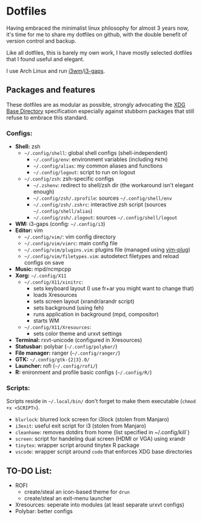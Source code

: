 # Dotfiles

Having embraced the minimalist linux philosophy for almost 3 years now,
it's time for me to share my dotfiles on github, with the double
benefit of version control and backup.

Like all dotfiles, this is barely my own work, I have mostly selected
dotfiles that I found useful and elegant.

I use Arch Linux and run [i3wm](https://i3wm.org/)/[i3-gaps](https://github.com/Airblader/i3).

## Packages and features

These dotfiles are as modular as possible, strongly advocating the
[XDG Base Directory](https://wiki.archlinux.org/index.php/XDG_Base_Directory)
specification especially against stubborn packages that still refuse to embrace this standard.

### Configs:

- **Shell:** zsh
  - `~/.config/shell`: global shell configs (shell-independent)
    - `~/.config/env`: environment variables (including `PATH`)
    - `~/.config/alias`: my common aliases and functions
    - `~/.config/logout`: script to run on logout
  - `~/.config/zsh`: zsh-specific configs
	- `~/.zshenv`: redirect to shell/zsh dir (the workaround isn't elegant enough)
    - `~/.config/zsh/.zprofile`: sources `~/.config/shell/env`
    - `~/.config/zsh/.zshrc`: interactive zsh script (sources `~/.config/shell/alias`)
    - `~/.config/zsh/.zlogout`: sources `~/.config/shell/logout`
- **WM:** i3-gaps (config: `~/.config/i3`)
- **Editor:** vim
  - `~/.config/vim/`: vim config directory
  - `~/.config/vim/vimrc`: main config file
  - `~/.config/vim/plugins.vim`: plugins file (managed using [vim-plug](https://github.com/junegunn/vim-plug))
  - `~/.config/vim/filetypes.vim`: autodetect filetypes and reload configs on save
- **Music:** mpd/ncmpcpp
- **Xorg:** `~/.config/X11`
  - `~/.config/X11/xinitrc`:
	- sets keyboard layout (I use fr+ar you might want to change that)
	- loads Xresources
    - sets screen layout (xrandr/arandr script)
    - sets background (using feh)
    - runs application in background (mpd, compositor)
    - starts WM
  - `~/.config/X11/Xresources`:
    - sets color theme and urxvt settings
- **Terminal:** rxvt-unicode (configured in Xresources)
- **Statusbar:** polybar (`~/.config/polybar/`)
- **File manager:** ranger (`~/.config/ranger/`)
- **GTK:** `~/.config/gtk-{2|3}.0/`
- **Launcher:** rofi (`~/.config/rofi/`)
- **R:** enironment and profile basic configs (`~/.config/R/`)

### Scripts:

Scripts reside in `~/.local/bin/`
don't forget to make them executable (`chmod +x <SCRIPT>`).

- `blurlock`: blurred lock screen for i3lock (stolen from Manjaro)
- `i3exit`: useful exit script for i3 (stolen from Manjaro)
- `cleanhome`: removes dotdirs from home (list specified in ~/.config/kill`)
- `screen`: script for handeling dual screen (HDMI or VGA) using xrandr
- `tinytex`: wrapper script around tinytex R package
- `vscode`: wrapper script around `code` that enforces XDG base directories

## TO-DO List:

- ROFI
  - create/steal an icon-based theme for `drun`
  - create/steal an exit-menu launcher
- Xresources: seperate into modules (at least separate urxvt configs)
- Polybar: better configs
